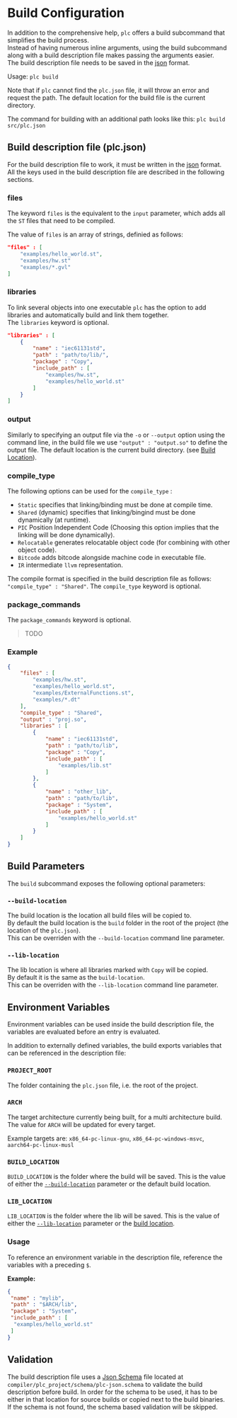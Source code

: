 # Build Configuration

In addition to the comprehensive help, `plc` offers a build subcommand that simplifies the build process. </br>
Instead of having numerous inline arguments, using the build subcommand along with a build description file makes passing the arguments easier. </br>
The build description file needs to be saved in the [json](https://en.wikipedia.org/wiki/JSON) format.

Usage:
`plc build`

Note that if `plc` cannot find the `plc.json` file, it will throw an error and request the path.
The default location for the build file is the current directory.

The command for building with an additional path looks like this:
`plc build src/plc.json`

## Build description file (plc.json)

For the build description file to work, it must be written in the [json](https://en.wikipedia.org/wiki/JavaScript_Object_Notation) format.
All the keys used in the build description file are described in the following sections.

### files

The keyword `files` is the equivalent to the `input` parameter, which adds all the `ST` files that need to be compiled.

The value of `files` is an array of strings, definied as follows:

```json
"files" : [
    "examples/hello_world.st",
    "examples/hw.st"
    "examples/*.gvl"
]
```

### libraries

To link several objects into one executable `plc` has the option to add libraries and automatically build and link them together.</br>
The `libraries` keyword is optional.

```json
"libraries" : [
    {
        "name" : "iec61131std",
        "path" : "path/to/lib/",
        "package" : "Copy",
        "include_path" : [
            "examples/hw.st",
            "examples/hello_world.st"
        ]
    }
]
```

### output

Similarly to specifying an output file via the `-o` or `--output` option using the command line, in the build file we use `"output" : "output.so"` to define the output file. The default location is the current build directory. (see [Build Location](#build-location)).

### compile_type

The following options can be used for the `compile_type` :

- `Static` specifies that linking/binding must be done at compile time.
- `Shared` (dynamic) specifies that linking/bingind must be done dynamically (at runtime).
- `PIC` Position Independent Code (Choosing this option implies that the linking will be done dynamically).
- `Relocatable` generates relocatable object code (for combining with other object code).
- `Bitcode` adds bitcode alongside machine code in executable file.
- `IR` intermediate `llvm` representation.

The compile format is specified in the build description file as follows:  `"compile_type" : "Shared"`.
The `compile_type` keyword is optional.

### package_commands

The `package_commands` keyword is optional.

> TODO

### Example

```json
{
    "files" : [
        "examples/hw.st",
        "examples/hello_world.st",
        "examples/ExternalFunctions.st",
        "examples/*.dt"
    ],
    "compile_type" : "Shared",
    "output" : "proj.so",
    "libraries" : [
        {
            "name" : "iec61131std",
            "path" : "path/to/lib",
            "package" : "Copy",
            "include_path" : [
                "examples/lib.st"
            ]
        },
        {
            "name" : "other_lib",
            "path" : "path/to/lib",
            "package" : "System",
            "include_path" : [
                "examples/hello_world.st"
            ]
        }
    ]
}
```

## Build Parameters

The `build` subcommand exposes the following optional parameters:

### `--build-location`

The build location is the location all build files will be copied to. </br>
By default the build location is the `build` folder in the root of the project (the location of the `plc.json`).</br>
This can be overriden with the `--build-location` command line parameter.

### `--lib-location`

The lib location is where all libraries marked with `Copy` will be copied. </br>
By default it is the same as the `build-location`.</br>
This can be overriden with the `--lib-location` command line parameter.

## Environment Variables

Environment variables can be used inside the build description file, the variables are evaluated before an entry is evaluated.

In addition to externally defined variables, the build exports variables that can be referenced in the description file:

### `PROJECT_ROOT`

The folder containing the `plc.json` file, i.e. the root of the project.

### `ARCH`

The target architecture currently being built, for a multi architecture build.
The value for `ARCH` will be updated for every target.

Example targets are:
`x86_64-pc-linux-gnu`, `x86_64-pc-windows-msvc`, `aarch64-pc-linux-musl`

### `BUILD_LOCATION`

`BUILD_LOCATION` is the folder where the build will be saved.
This is the value of either the [`--build-location`](#build-location) parameter or the default build location.

### `LIB_LOCATION`

`LIB_LOCATION` is the folder where the lib will be saved.
This is the value of either the [`--lib-location`](#lib-location) parameter or the [build location](#build-location).

### Usage

To reference an environment variable in the description file, reference the variables with a preceding `$`.

**Example:**

```json
{
 "name" : "mylib",
 "path" : "$ARCH/lib",
 "package" : "System",
 "include_path" : [
  "examples/hello_world.st"
 ]
}
```

## Validation

The build description file uses a [Json Schema](https://json-schema.org/) file located at `compiler/plc_project/schema/plc-json.schema` to validate the build description before build.
In order for the schema to be used, it has to be either in that location for source builds or copied next to the build binaries.
If the schema is not found, the schema based validation will be skipped.
